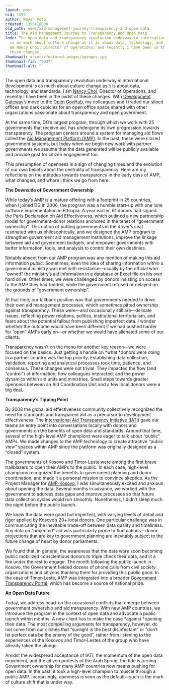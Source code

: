```yaml
---
layout: post
nid: 1399
author: Wayan Vota
created: 1355410800
old_path: news/aid-management-journey-transparency-and-open-data
title: The Aid Management Journey to Transparency and Open Data
lede: The open data and transparency revolution underway in international development
  is as much about culture change as it is about data, technology, and standards.  I
  am Nancy Choi, Director of Operations, and recently I have been in the midst of
  these changes.
thumbnail: assets/featured-images/opengov.jpg
thumbnail-fid: "5937"
thumbnail-alt: ""
---
```


The open data and transparency revolution underway in international development is as much about culture change as it is about data, technology, and standards. I am [Nancy Choi](http://www.linkedin.com/in/nmcguirechoi), Director of Operations, and recently I have been in the midst of these changes. With [Development Gateway](http://www.developmentgateway.org)’s move to the [Open GovHub](http://opengovhub.org/), my colleagues and I traded our siloed offices and dark cubicles for an open office space shared with other organizations passionate about transparency and open government.

At the same time, DG’s largest program, through which we work with 25 governments that receive aid, has undergone its own progression towards transparency. The program centers around a system for managing aid flows called the [Aid Management Platform (AMP)](/programs/aid-management-program/aid-management-platform). In the past, these were closed government systems, but today when we begin new work with partner governments we assume that the data generated will be publicly available and provide grist for citizen engagement too.

This presumption of openness is a sign of changing times and the evolution of our own beliefs about the centrality of transparency. Here are my reflections on the attitudes towards transparency in the early days of AMP, what changed, and where I think we go from here.

**The Downside of Government Ownership**

While today’s AMP is a mature offering with a footprint in 25 countries, when I joined DG in 2006, the program was a humble start-up with one lone software implementation in Ethiopia. A year earlier, 61 donors had signed the Paris Declaration on Aid Effectiveness, which outlined a new partnership model for government-donor relations anchored in the tenet of “government ownership”. This notion of putting governments in the driver’s seat resonated with us philosophically, and we designed the AMP program to strengthen government aid management institutions, improve the linkage between aid and government budgets, and empower governments with better information, tools, and analysis to control their own destinies.

Notably absent from our AMP program was any mention of making this aid information *public*. Sometimes, even the idea of sharing information *within* a government ministry was met with resistance—usually by the official who “owned” the ministry’s aid information in a database or Excel file on his own hard drive. Other times, we were challenged by donors insisting on access to the AMP they had funded, while the government refused or delayed on the grounds of “government ownership”.

At that time, our fallback position was that governments needed to drive their own aid management processes, which sometimes pitted ownership against transparency. These were—and occasionally still are—delicate issues, reflecting power relations, politics, institutional territorialism, and fears about the potential fallout from publishing imperfect data. I wonder whether the outcome would have been different if we had pushed harder for “open” AMPs early on—or whether we would have alienated some of our clients.

Transparency wasn’t on the menu for another key reason—we were focused on the basics. Just getting a handle on *what *donors were doing in a partner country was the top priority. Establishing data collection, validation, reporting and analytical processes took time, patience, and consensus. These changes were not trivial. They impacted the flow (and “control”) of information, how colleagues interacted, and the power dynamics within aid units and ministries. Small steps towards greater openness between an Aid Coordination Unit and a few local donors were a big deal.

**Transparency’s Tipping Point**

By 2008 the global aid effectiveness community collectively recognized the need for standards and transparent aid as a precursor to development effectiveness. The [International Aid Transparency Initiative (IATI)](http://www.aidtransparency.net/) gave our teams an entry point into conversations locally with donors and governments on the benefits of open data and standards. Around that time, several of the high-level AMP champions were eager to talk about “public” AMPs. We made changes to the AMP technology to create attractive “public view” spaces within AMP since the platform was originally designed as a “closed” system.

The governments of Kosovo and Timor-Leste were among the first brave trailblazers to open their AMPs to the public. In each case, high-level champions recognized the benefits to government planning and donor coordination, and made it a personal mission to convince skeptics. As the Project Manager for [AMP-Kosovo](http://public.amp-mei.net/), I was simultaneously excited and anxious about opening the data. Several months in advance, we worked with the government to address data gaps and improve processes so that future data collection cycles would run smoothly. Nonetheless, I didn’t sleep much the night before the public launch.

We knew the data were good but imperfect, with varying levels of detail and rigor applied by Kosovo’s 20+ local donors. One particular challenge was in communicating the inevitable trade-off between data quality and timeliness. Any data on “projected” aid was particularly prone to fluctuations—donor projections that are key to government planning are inevitably subject to the future change of heart by donor parliaments.

We found that, in general, the awareness that the data were soon becoming public mobilized conscientious donors to triple check their data, and lit a fire under the rest to engage. The month following the public launch in Kosovo, the Government fielded dozens of phone calls from civil society organizations and citizens thanking them for providing this public good. In the case of Timor-Leste, AMP was integrated into a broader [Government Transparency Portal](http://www.transparency.gov.tl/english.html), which has become a source of national pride.

**An Open Data Future**

Today, we address head-on the occasional conflicts that emerge between government ownership and aid transparency. With new AMP countries, we introduce the program in the context of open data and advocate a public launch within months. A new client has to make the case *against *opening their data. The most compelling arguments for transparency, however, do not come from our clichés that “sunlight is the best disinfectant” or “don’t let perfect data be the enemy of the good”, rather from listening to the experiences of the Kosovos and Timor-Lestes of the group who have already taken the plunge.

Amidst the widespread acceptance of IATI, the momentum of the open data movement, and the citizen protests of the Arab Spring, the tide is turning. Government ownership for many AMP countries now means pushing for open data. In the past, it took a high-level champion to muscle through a public AMP. Increasingly, openness is seen as the default—such is the mark of culture shift that is under way.
